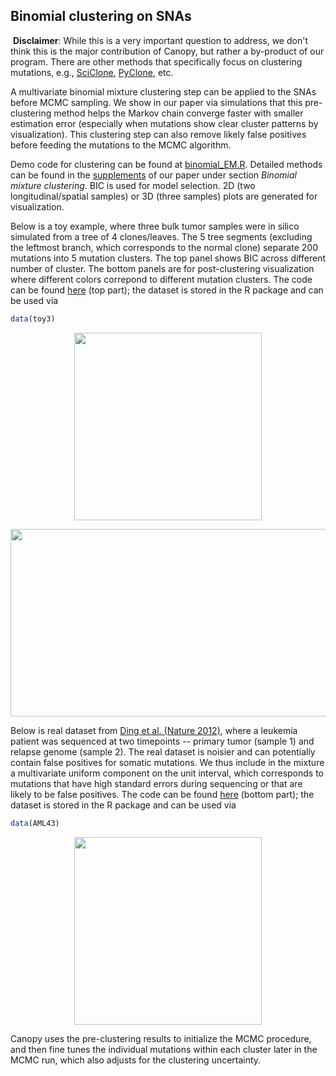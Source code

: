 ## **Binomial clustering on SNAs**
  
  **Disclaimer**: While this is a very important question to address, we don't think this is the major contribution of Canopy, but rather a by-product of our program. There are other methods that specifically focus on clustering mutations, e.g., [SciClone](http://journals.plos.org/ploscompbiol/article?id=10.1371/journal.pcbi.1003665), [PyClone](http://www.nature.com/nmeth/journal/v11/n4/full/nmeth.2883.html), etc.
  
  A multivariate binomial mixture clustering step can be applied to the SNAs before MCMC sampling. We show in our paper via simulations that this pre-clustering method helps the Markov chain converge faster with smaller estimation error (especially when mutations show clear cluster patterns by visualization). This clustering step can also remove likely false positives before feeding the mutations to the MCMC algorithm.
  
  Demo code for clustering can be found at [binomial_EM.R](https://github.com/yuchaojiang/Canopy/blob/master/clustering/binomial_EM.R). Detailed methods can be found in the [supplements](http://www.pnas.org/content/suppl/2016/08/26/1522203113.DCSupplemental/pnas.1522203113.sapp.pdf) of our paper under section *Binomial mixture clustering*. BIC is used for model selection. 2D (two longitudinal/spatial samples) or 3D (three samples) plots are generated for visualization.
  
  Below is a toy example, where three bulk tumor samples were in silico simulated from a tree of 4 clones/leaves. The 5 tree segments (excluding the leftmost branch, which corresponds to the normal clone) separate 200 mutations into 5 mutation clusters. The top panel shows BIC across different number of cluster. The bottom panels are for post-clustering visualization where different colors correpond to different mutation clusters. The code can be found [here](https://github.com/yuchaojiang/Canopy/blob/master/clustering/binomial_EM.R) (top part); the dataset is stored in the R package and can be used via 
  
  ```r
  data(toy3)
  ```
  
<p align="center">
  <img src='https://github.com/yuchaojiang/Canopy/blob/master/clustering/sim_toy_BIC.jpg' width='300' height='300' >
</p>

<p align="center">
  <img src='https://github.com/yuchaojiang/Canopy/blob/master/clustering/sim_toy_classification.jpg' width='600' height='300' >
</p>
  
  Below is real dataset from [Ding et al. (Nature 2012)](http://www.nature.com/nature/journal/v481/n7382/full/nature10738.html), where a leukemia patient was sequenced at two timepoints -- primary tumor (sample 1) and relapse genome (sample 2). The real dataset is noisier and can potentially contain false positives for somatic mutations. We thus include in the mixture a multivariate uniform component on the unit interval, which corresponds to mutations that have high standard errors during sequencing or that are likely to be false positives. The code can be found [here](https://github.com/yuchaojiang/Canopy/blob/master/clustering/binomial_EM.R) (bottom part); the dataset is stored in the R package and can be used via 
  
  ```r
  data(AML43)
  ```
  
<p align="center">
  <img src='https://github.com/yuchaojiang/Canopy/blob/master/clustering/AML43_classification.jpg' width='300' height='300' >
</p>

  Canopy uses the pre-clustering results to initialize the MCMC procedure, and then fine tunes the individual mutations within each cluster later in the MCMC run, which also adjusts for the clustering uncertainty.
